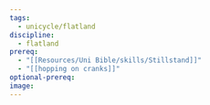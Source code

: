 ```yaml
---
tags:
  - unicycle/flatland
discipline:
  - flatland
prereq:
  - "[[Resources/Uni Bible/skills/Stillstand]]"
  - "[[hopping on cranks]]"
optional-prereq: 
image: 
---
```

